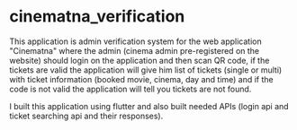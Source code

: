 # cinematna_verification

This application is admin verification system for the web application "Cinematna" where the admin (cinema admin pre-registered on the website) should login on the application and then scan QR code, if the tickets are valid the application will give him list of tickets (single or multi) with ticket information (booked movie, cinema, day and time) and if the code is not valid the application will tell you tickets are not found.

I built this application using flutter and also built needed APIs (login api and ticket searching api and their responses).
